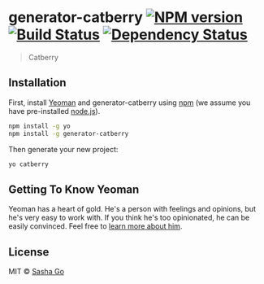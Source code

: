 # generator-catberry [![NPM version][npm-image]][npm-url] [![Build Status][travis-image]][travis-url] [![Dependency Status][daviddm-image]][daviddm-url]
> Catberry

## Installation

First, install [Yeoman](http://yeoman.io) and generator-catberry using [npm](https://www.npmjs.com/) (we assume you have pre-installed [node.js](https://nodejs.org/)).

```bash
npm install -g yo
npm install -g generator-catberry
```

Then generate your new project:

```bash
yo catberry
```

## Getting To Know Yeoman

Yeoman has a heart of gold. He&#39;s a person with feelings and opinions, but he&#39;s very easy to work with. If you think he&#39;s too opinionated, he can be easily convinced. Feel free to [learn more about him](http://yeoman.io/).

## License

MIT © [Sasha Go](https://github.com/ptz)


[npm-image]: https://badge.fury.io/js/generator-catberry.svg
[npm-url]: https://npmjs.org/package/generator-catberry
[travis-image]: https://travis-ci.org/ptz/generator-catberry.svg?branch=master
[travis-url]: https://travis-ci.org/ptz/generator-catberry
[daviddm-image]: https://david-dm.org/ptz/generator-catberry.svg?theme=shields.io
[daviddm-url]: https://david-dm.org/ptz/generator-catberry
